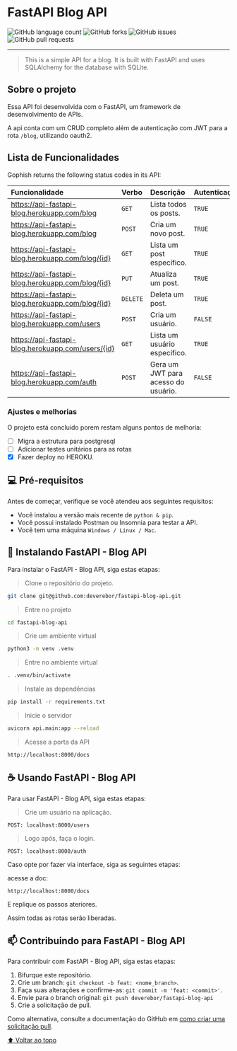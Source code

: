 # FastAPI Blog API 

![GitHub language count](https://img.shields.io/github/languages/count/deverebor/fastapi-blog-api?style=for-the-badge)
![GitHub forks](https://img.shields.io/github/forks/deverebor/fastapi-blog-api?style=for-the-badge)
![GitHub issues](https://img.shields.io/github/issues/deverebor/fastapi-blog-api?style=for-the-badge)
![GitHub pull requests](https://img.shields.io/github/issues-pr/deverebor/fastapi-blog-api?style=for-the-badge)

---

> This is a simple API for a blog. It is built with FastAPI and uses SQLAlchemy for the database with SQLite.

## Sobre o projeto

Essa API foi desenvolvida com o FastAPI, um framework de desenvolvimento de APIs.

A api conta com um CRUD completo além de autenticação com JWT para a rota `/blog`, utilizando oauth2.

## Lista de Funcionalidades

Gophish returns the following status codes in its API:

| Funcionalidade                                    | Verbo    | Descrição                           | Autenticação |
|:--------------------------------------------------|:---------|:------------------------------------|:-------------|
| https://api-fastapi-blog.herokuapp.com/blog       | `GET`    | Lista todos os posts.               | `TRUE`       |
| https://api-fastapi-blog.herokuapp.com/blog       | `POST`   | Cria um novo post.                  | `TRUE`       |
| https://api-fastapi-blog.herokuapp.com/blog/{id}  | `GET`    | Lista um post específico.           | `TRUE`       |
| https://api-fastapi-blog.herokuapp.com/blog/{id}  | `PUT`    | Atualiza um post.                   | `TRUE`       |
| https://api-fastapi-blog.herokuapp.com/blog/{id}  | `DELETE` | Deleta um post.                     | `TRUE`       |
| https://api-fastapi-blog.herokuapp.com/users      | `POST`   | Cria um usuário.                    | `FALSE`      |
| https://api-fastapi-blog.herokuapp.com/users/{id} | `GET`    | Lista um usuário específico.        | `TRUE`       |
| https://api-fastapi-blog.herokuapp.com/auth       | `POST`   | Gera um JWT para acesso do usuário. | `FALSE`      |

### Ajustes e melhorias

O projeto está concluido porem restam alguns pontos de melhoria:

- [ ] Migra a estrutura para postgresql
- [ ] Adicionar testes unitários para as rotas
- [x] Fazer deploy no HEROKU.

## 💻 Pré-requisitos

Antes de começar, verifique se você atendeu aos seguintes requisitos:
* Você instalou a versão mais recente de `python & pip`.
* Você possui instalado Postman ou Insomnia para testar a API.
* Você tem uma máquina `Windows / Linux / Mac`.

## 🚀 Instalando FastAPI - Blog API

Para instalar o FastAPI - Blog API, siga estas etapas:

> Clone o repositório do projeto.

```zsh
git clone git@github.com:deverebor/fastapi-blog-api.git
```

> Entre no projeto

```zsh
cd fastapi-blog-api
```

> Crie um ambiente virtual

```zsh
python3 -m venv .venv
```

> Entre no ambiente virtual

```zsh
. .venv/bin/activate
```

> Instale as dependências

```zsh
pip install -r requirements.txt
```

> Inicie o servidor

```zsh
uvicorn api.main:app --reload
```

> Acesse a porta da API

```zsh
http://localhost:8000/docs
```

## ☕ Usando FastAPI - Blog API

Para usar FastAPI - Blog API, siga estas etapas:

> Crie um usuário na aplicação.

```web
POST: localhost:8000/users
```

> Logo após, faça o login.

```web
POST: localhost:8000/auth
```

Caso opte por fazer via interface, siga as seguintes etapas:

acesse a doc:

```web
http://localhost:8000/docs
```

E replique os passos ateriores.

Assim todas as rotas serão liberadas.

## 📫 Contribuindo para FastAPI - Blog API
Para contribuir com FastAPI - Blog API, siga estas etapas:

1. Bifurque este repositório.
2. Crie um branch: `git checkout -b feat: <nome_branch>`.
3. Faça suas alterações e confirme-as: `git commit -m 'feat: <commit>'`.
4. Envie para o branch original: `git push deverebor/fastapi-blog-api`
5. Crie a solicitação de pull.

Como alternativa, consulte a documentação do GitHub em [como criar uma solicitação pull](https://help.github.com/en/github/collaborating-with-issues-and-pull-requests/creating-a-pull-request).

[⬆ Voltar ao topo](#fastapi-blog-api)